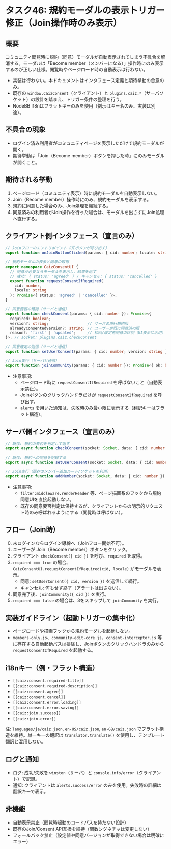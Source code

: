 # タスク46: 規約モーダルの表示トリガー修正（Join操作時のみ表示）

## 概要

コミュニティ閲覧時に規約（同意）モーダルが自動表示されてしまう不具合を解消する。モーダルは「Become member（メンバーになる）」操作時にのみ表示するのが正しい仕様。閲覧時やページロード時の自動表示は行わない。

- 実装は行わない。本ドキュメントはインタフェース定義と期待挙動の合意のみ。
- 既存の `window.CaizConsent`（クライアント）と `plugins.caiz.*`（サーバソケット）の設計を踏まえ、トリガー条件の整理を行う。
- NodeBB i18nはフラットキーのみを使用（例示はキー名のみ、実装は別途）。

## 不具合の現象

- ログイン済み利用者がコミュニティページを表示しただけで規約モーダルが開く。
- 期待挙動は「Join（Become member）ボタンを押した時」にのみモーダルが開くこと。

## 期待される挙動

1. ページロード（コミュニティ表示）時に規約モーダルを自動表示しない。
2. Join（Become member）操作時にのみ、規約モーダルを表示する。
3. 規約に同意した場合のみ、Join処理を継続する。
4. 同意済みの利用者がJoin操作を行った場合は、モーダルを出さずにJoin処理へ直行する。

## クライアント側インタフェース（宣言のみ）

```ts
// Joinフローのエントリポイント（UIボタンが呼び出す）
export function onJoinButtonClicked(params: { cid: number; locale: string }): void;

// 規約モーダルの表示と同意の取得
export namespace CaizConsentUI {
  // 同意が必要ならモーダルを表示し、結果を返す
  // 成功: { status: 'agreed' } / キャンセル: { status: 'cancelled' }
  export function requestConsentIfRequired(
    cid: number,
    locale: string
  ): Promise<{ status: 'agreed' | 'cancelled' }>;
}

// 同意要否の確認（サーバと通信）
export function checkConsent(params: { cid: number }): Promise<{
  required: boolean;
  version?: string;                 // サーバの現行規約版
  alreadyConsentedVersion?: string; // ユーザーが既に同意済の版
  reason?: 'first' | 'updated';     // 初回/改定再同意の区別（UI表示に活用）
}>; // socket: plugins.caiz.checkConsent

// 同意確定の送信（サーバと通信）
export function setUserConsent(params: { cid: number; version: string }): Promise<{ ok: boolean }>; // socket: plugins.caiz.setUserConsent

// Join実行（サーバと通信）
export function joinCommunity(params: { cid: number }): Promise<{ ok: boolean }>; // 既存のJoin API/ソケットを利用
```

- 注意事項:
  - ページロード時に `requestConsentIfRequired` を呼ばないこと（自動表示禁止）。
  - Joinボタンのクリックハンドラだけが `requestConsentIfRequired` を呼び出す。
  - `alerts` を用いた通知は、失敗時のみ最小限に表示する（翻訳キーはフラット構造）。

## サーバ側インタフェース（宣言のみ）

```ts
// 既存: 規約の要否を判定して返す
export async function checkConsent(socket: Socket, data: { cid: number }): Promise<{ required: boolean }>; // plugins.caiz.checkConsent

// 既存: 規約への同意を記録する
export async function setUserConsent(socket: Socket, data: { cid: number; version: string }): Promise<{ ok: boolean }>; // plugins.caiz.setUserConsent

// Join実行（既存のメンバー追加ルート/ソケットを利用）
export async function addMember(socket: Socket, data: { cid: number }): Promise<{ ok: boolean }>; // plugins.caiz.addMember 等
```

- 注意事項:
  - `filter:middleware.renderHeader` 等、ページ描画系のフックから規約同意UIを直接起動しない。
  - 既存の同意要否判定は保持するが、クライアントからの明示的リクエスト時のみ呼ばれるようにする（閲覧時は呼ばない）。

## フロー（Join時）

0. 未ログインならログイン導線へ（Joinフロー開始不可）。
1. ユーザーが Join（Become member）ボタンをクリック。
2. クライアント `checkConsent({ cid })` を呼び、`required` を取得。
3. `required === true` の場合、`CaizConsentUI.requestConsentIfRequired(cid, locale)` がモーダルを表示。
   - 同意: `setUserConsent({ cid, version })` を送信して続行。
   - キャンセル: 何もせず終了（アラートは出さない）。
4. 同意完了後、`joinCommunity({ cid })` を実行。
5. `required === false` の場合は、3をスキップして `joinCommunity` を実行。

## 実装ガイドライン（起動トリガーの集中化）

- ページロードや描画フックから規約モーダルを起動しない。
- `members-only.js`、`community-edit-core.js`、`consent-interceptor.js` 等に存在する自動起動パスは排除し、Joinボタンのクリックハンドラのみから `requestConsentIfRequired` を起動する。

## i18nキー（例・フラット構造）

- `[[caiz:consent.required-title]]`
- `[[caiz:consent.required-description]]`
- `[[caiz:consent.agree]]`
- `[[caiz:consent.cancel]]`
- `[[caiz:consent.error.loading]]`
- `[[caiz:consent.error.saving]]`
- `[[caiz:join.success]]`
- `[[caiz:join.error]]`

注: `languages/ja/caiz.json`, `en-US/caiz.json`, `en-GB/caiz.json` でフラット構造を維持。単一キーの翻訳は `translator.translate()` を使用し、テンプレート翻訳と混用しない。

## ログと通知

- ログ: 成功/失敗を `winston`（サーバ）と `console.info/error`（クライアント）で記録。
- 通知: クライアントは `alerts.success/error` のみを使用。失敗時の詳細は翻訳キーで表示。

## 非機能

- 自動表示禁止（閲覧時起動のコードパスを持たない設計）
- 既存のJoin/Consent API互換を維持（関数シグネチャは変更しない）
- フォールバック禁止（設定値や同意バージョンが取得できない場合は明確にエラー）
